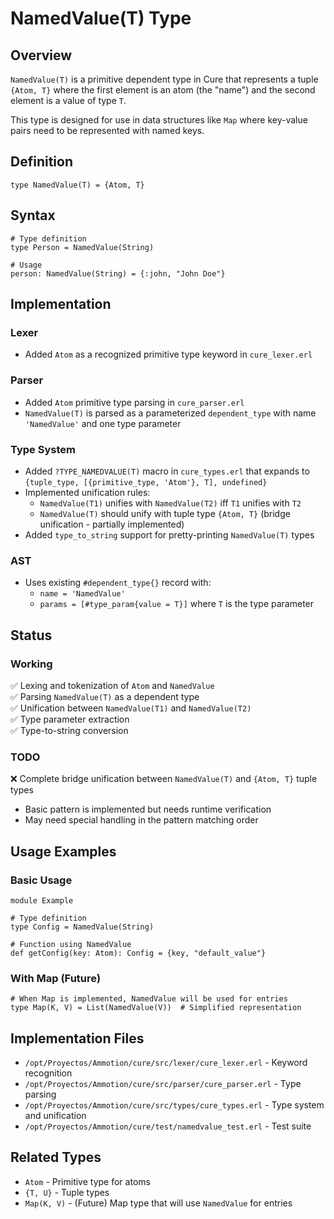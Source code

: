 # NamedValue(T) Type

## Overview

`NamedValue(T)` is a primitive dependent type in Cure that represents a tuple `{Atom, T}` where the first element is an atom (the "name") and the second element is a value of type `T`.

This type is designed for use in data structures like `Map` where key-value pairs need to be represented with named keys.

## Definition

```cure
type NamedValue(T) = {Atom, T}
```

## Syntax

```cure
# Type definition
type Person = NamedValue(String)

# Usage
person: NamedValue(String) = {:john, "John Doe"}
```

## Implementation

### Lexer
- Added `Atom` as a recognized primitive type keyword in `cure_lexer.erl`

### Parser
- Added `Atom` primitive type parsing in `cure_parser.erl`
- `NamedValue(T)` is parsed as a parameterized `dependent_type` with name `'NamedValue'` and one type parameter

### Type System  
- Added `?TYPE_NAMEDVALUE(T)` macro in `cure_types.erl` that expands to `{tuple_type, [{primitive_type, 'Atom'}, T], undefined}`
- Implemented unification rules:
  - `NamedValue(T1)` unifies with `NamedValue(T2)` iff `T1` unifies with `T2`
  - `NamedValue(T)` should unify with tuple type `{Atom, T}` (bridge unification - partially implemented)
- Added `type_to_string` support for pretty-printing `NamedValue(T)` types

### AST
- Uses existing `#dependent_type{}` record with:
  - `name = 'NamedValue'`
  - `params = [#type_param{value = T}]` where `T` is the type parameter

## Status

### Working
✅ Lexing and tokenization of `Atom` and `NamedValue`  
✅ Parsing `NamedValue(T)` as a dependent type  
✅ Unification between `NamedValue(T1)` and `NamedValue(T2)`  
✅ Type parameter extraction  
✅ Type-to-string conversion  

### TODO
❌ Complete bridge unification between `NamedValue(T)` and `{Atom, T}` tuple types
  - Basic pattern is implemented but needs runtime verification
  - May need special handling in the pattern matching order

## Usage Examples

### Basic Usage
```cure
module Example

# Type definition
type Config = NamedValue(String)

# Function using NamedValue
def getConfig(key: Atom): Config = {key, "default_value"}
```

### With Map (Future)
```cure
# When Map is implemented, NamedValue will be used for entries
type Map(K, V) = List(NamedValue(V))  # Simplified representation
```

## Implementation Files

- `/opt/Proyectos/Ammotion/cure/src/lexer/cure_lexer.erl` - Keyword recognition
- `/opt/Proyectos/Ammotion/cure/src/parser/cure_parser.erl` - Type parsing
- `/opt/Proyectos/Ammotion/cure/src/types/cure_types.erl` - Type system and unification
- `/opt/Proyectos/Ammotion/cure/test/namedvalue_test.erl` - Test suite

## Related Types

- `Atom` - Primitive type for atoms
- `{T, U}` - Tuple types
- `Map(K, V)` - (Future) Map type that will use `NamedValue` for entries
